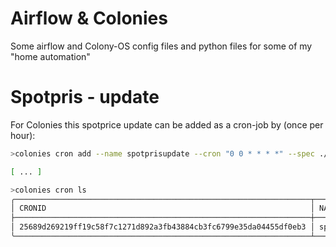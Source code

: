 # Airflow & Colonies
Some airflow and Colony-OS config files and python files for some of my "home automation"

# Spotpris - update
For Colonies this spotprice update can be added as a cron-job by (once per hour):

```bash
>colonies cron add --name spotprisupdate --cron "0 0 * * * *" --spec ./cronspot.json

[ ... ]

>colonies cron ls
╭──────────────────────────────────────────────────────────────────┬────────────────┬───────────╮
│ CRONID                                                           │ NAME           │ INITIATOR │
├──────────────────────────────────────────────────────────────────┼────────────────┼───────────┤
│ 25689d269219ff19c58f7c1271d892a3fb43884cb3fc6799e35da04455df0eb3 │ spotprisupdate │ myuser    │
╰──────────────────────────────────────────────────────────────────┴────────────────┴───────────╯
```
